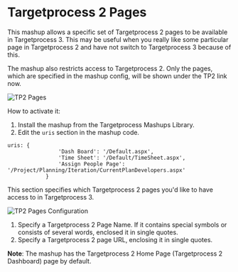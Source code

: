 Targetprocess 2 Pages
=======================

This mashup allows a specific set of Targetprocess 2 pages to be available in Targetprocess 3. This may be useful when you really like some particular page in Targetprocess 2 and have not switch to Targetprocess 3 because of this.

The mashup also restricts access to Targetprocess 2. Only the pages, which are specified in the mashup config, will be shown under the TP2 link now.

![TP2 Pages](https://github.com/TargetProcess/TP3MashupLibrary/raw/master/Targetprocess%202%20Pages/TP2Pages.png)

How to activate it:

1. Install the mashup from the Targetprocess Mashups Library.
2. Edit the ```uris``` section in the mashup code.

``` 
uris: {
                'Dash Board': '/Default.aspx',
                'Time Sheet': '/Default/TimeSheet.aspx',
                'Assign People Page': '/Project/Planning/Iteration/CurrentPlanDevelopers.aspx'
            }
```

This section specifies which Targetprocess 2 pages you'd like to have access to in Targetprocess 3.

![TP2 Pages Configuration](https://github.com/TargetProcess/TP3MashupLibrary/raw/master/Targetprocess%202%20Pages/TP2PagesConfiguration.png)

1. Specify a Targetprocess 2 Page Name. If it contains special symbols or consists of several words, enclosed it in single quotes.
2. Specify a Targetprocess 2 page URL, enclosing it in single quotes.

__Note__:
The mashup has the Targetprocess 2 Home Page (Targetprocess 2 Dashboard) page by default.


